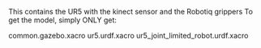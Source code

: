 This contains the UR5 with the kinect sensor and the Robotiq grippers 
To get the model, simply ONLY get:

common.gazebo.xacro
ur5.urdf.xacro
ur5_joint_limited_robot.urdf.xacro
